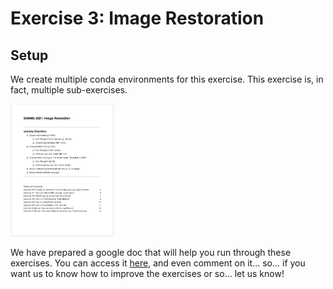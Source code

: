# Exercise 3: Image Restoration

## Setup

We create multiple conda environments for this exercise. This exercise is, in fact, multiple sub-exercises.

<a href="https://docs.google.com/document/d/1yTNrIxFCOnm2QgyjO_5Dk0dXud7RBPxeGkMkeYX_sb4/edit?usp=sharing">
  <img src="https://raw.githubusercontent.com/dlmbl/DL-MBL-2021/main/03_image_restoration/img_sheet.png" alt="Exercise Sheet" width="33%"/>
</a>

We have prepared a google doc that will help you run through these exercises. 
You can access it [here](https://docs.google.com/document/d/1yTNrIxFCOnm2QgyjO_5Dk0dXud7RBPxeGkMkeYX_sb4/edit?usp=sharing), 
and even comment on it... so... if you want us to know how to improve the exercises or so... let us know!

